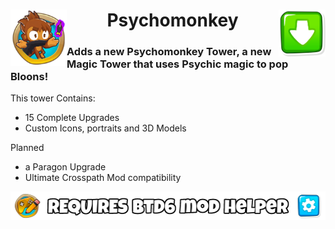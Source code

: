 <h1 align="center">
<a href="https://github.com/hubor0/Psychomonkey/releases/latest/download/psychomonkey.dll">
    <img align="left" alt="Icon" height="90" src="Icon.png">
    <img align="right" alt="Download" height="75" src="https://raw.githubusercontent.com/gurrenm3/BTD-Mod-Helper/master/BloonsTD6%20Mod%20Helper/Resources/DownloadBtn.png">
</a>
Psychomonkey
</h1>

### Adds a new Psychomonkey Tower, a new Magic Tower that uses Psychic magic to pop Bloons!

This tower Contains:
* 15 Complete Upgrades
* Custom Icons, portraits and 3D Models

Planned
* a Paragon Upgrade
* Ultimate Crosspath Mod compatibility

[![Requires BTD6 Mod Helper](https://raw.githubusercontent.com/gurrenm3/BTD-Mod-Helper/master/banner.png)](https://github.com/gurrenm3/BTD-Mod-Helper#readme)
